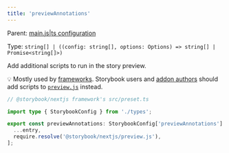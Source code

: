 ```yaml
---
title: 'previewAnnotations'
---
```


Parent: [main.js|ts configuration](./main-config.md)

Type: `string[] | ((config: string[], options: Options) => string[] | Promise<string[]>)`

Add additional scripts to run in the story preview.

<div class="aside">

💡 Mostly used by [frameworks](../contribute/framework.md#previewjs-example). Storybook users and [addon authors](../addons/writing-presets.md) should add scripts to [`preview.js`](../configure/overview.md#configure-story-rendering) instead.

</div>

```ts
// @storybook/nextjs framework's src/preset.ts

import type { StorybookConfig } from './types';

export const previewAnnotations: StorybookConfig['previewAnnotations'] = (entry = []) => [
  ...entry,
  require.resolve('@storybook/nextjs/preview.js'),
];
```
